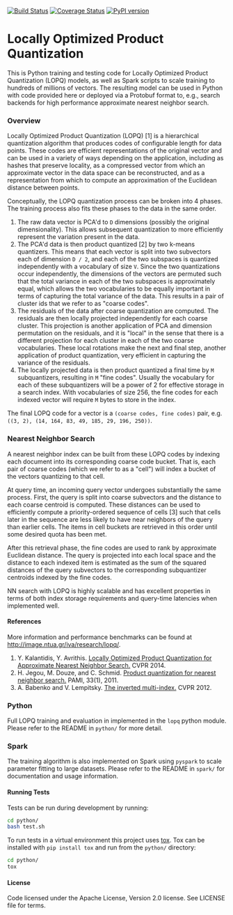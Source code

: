 
[![Build Status](https://travis-ci.org/yahoo/lopq.svg?branch=master)](https://travis-ci.org/yahoo/lopq)
[![Coverage Status](https://coveralls.io/repos/yahoo/lopq/badge.svg?branch=master&service=github)](https://coveralls.io/github/yahoo/lopq?branch=master)
[![PyPI version](https://badge.fury.io/py/lopq.svg)](https://badge.fury.io/py/lopq)

# Locally Optimized Product Quantization

This is Python training and testing code for Locally Optimized Product Quantization (LOPQ) models, as well as Spark scripts to scale training to hundreds of millions of vectors. The resulting model can be used in Python with code provided here or deployed via a Protobuf format to, e.g., search backends for high performance approximate nearest neighbor search.

### Overview

Locally Optimized Product Quantization (LOPQ) [1] is a hierarchical quantization algorithm that produces codes of configurable length for data points. These codes are efficient representations of the original vector and can be used in a variety of ways depending on the application, including as hashes that preserve locality, as a compressed vector from which an approximate vector in the data space can be reconstructed, and as a representation from which to compute an approximation of the Euclidean distance between points.

Conceptually, the LOPQ quantization process can be broken into 4 phases. The training process also fits these phases to the data in the same order.

1. The raw data vector is PCA'd to `D` dimensions (possibly the original dimensionality). This allows subsequent quantization to more efficiently represent the variation present in the data.
2. The PCA'd data is then product quantized [2] by two k-means quantizers. This means that each vector is split into two subvectors each of dimension `D / 2`, and each of the two subspaces is quantized independently with a vocabulary of size `V`. Since the two quantizations occur independently, the dimensions of the vectors are permuted such that the total variance in each of the two subspaces is approximately equal, which allows the two vocabularies to be equally important in terms of capturing the total variance of the data. This results in a pair of cluster ids that we refer to as "coarse codes".
3. The residuals of the data after coarse quantization are computed. The residuals are then locally projected independently for each coarse cluster. This projection is another application of PCA and dimension permutation on the residuals, and it is "local" in the sense that there is a different projection for each cluster in each of the two coarse vocabularies. These local rotations make the next and final step, another application of product quantization, very efficient in capturing the variance of the residuals.
4. The locally projected data is then product quantized a final time by `M` subquantizers, resulting in `M` "fine codes". Usually the vocabulary for each of these subquantizers will be a power of 2 for effective storage in a search index. With vocabularies of size 256, the fine codes for each indexed vector will require `M` bytes to store in the index.

The final LOPQ code for a vector is a `(coarse codes, fine codes)` pair, e.g. `((3, 2), (14, 164, 83, 49, 185, 29, 196, 250))`.

### Nearest Neighbor Search

A nearest neighbor index can be built from these LOPQ codes by indexing each document into its corresponding coarse code bucket. That is, each pair of coarse codes (which we refer to as a "cell") will index a bucket of the vectors quantizing to that cell.

At query time, an incoming query vector undergoes substantially the same process. First, the query is split into coarse subvectors and the distance to each coarse centroid is computed. These distances can be used to efficiently compute a priority-ordered sequence of cells [3] such that cells later in the sequence are less likely to have near neighbors of the query than earlier cells. The items in cell buckets are retrieved in this order until some desired quota has been met.

After this retrieval phase, the fine codes are used to rank by approximate Euclidean distance. The query is projected into each local space and the distance to each indexed item is estimated as the sum of the squared distances of the query subvectors to the corresponding subquantizer centroids indexed by the fine codes.

NN search with LOPQ is highly scalable and has excellent properties in terms of both index storage requirements and query-time latencies when implemented well.

#### References

More information and performance benchmarks can be found at http://image.ntua.gr/iva/research/lopq/.

1. Y. Kalantidis, Y. Avrithis. [Locally Optimized Product Quantization for Approximate Nearest Neighbor Search.](http://image.ntua.gr/iva/files/lopq.pdf) CVPR 2014.
2. H. Jegou, M. Douze, and C. Schmid. [Product quantization for nearest neighbor search.](https://lear.inrialpes.fr/pubs/2011/JDS11/jegou_searching_with_quantization.pdf) PAMI, 33(1), 2011.
3. A. Babenko and V. Lempitsky. [The inverted multi-index.](http://www.computer.org/csdl/trans/tp/preprint/06915715.pdf) CVPR 2012.

### Python

Full LOPQ training and evaluation in implemented in the `lopq` python module. Please refer to the README in `python/` for more detail.

### Spark

The training algorithm is also implemented on Spark using `pyspark` to scale parameter fitting to large datasets. Please refer to the README in `spark/` for documentation and usage information.

#### Running Tests

Tests can be run during development by running:

```bash
cd python/
bash test.sh
```

To run tests in a virtual environment this project uses [tox](http://tox.testrun.org/). Tox can be installed with `pip install tox` and run from the `python/` directory:

```bash
cd python/
tox
```

#### License

Code licensed under the Apache License, Version 2.0 license. See LICENSE file for terms.
